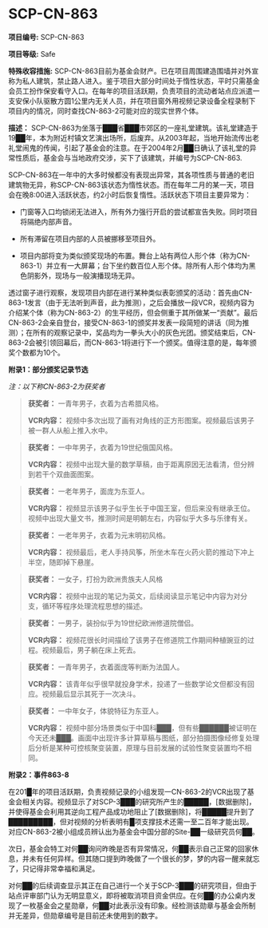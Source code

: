 # SCP-CN-863

**项目编号:**  SCP-CN-863

**项目等级:**  Safe

**特殊收容措施:**  SCP-CN-863目前为基金会财产。已在项目周围建造围墙并对外宣称为私人建筑，禁止路人进入。鉴于项目大部分时间处于惰性状态，平时只需基金会员工扮作保安看守入口。在每年的项目活跃期，负责项目的流动者站点应派遣一支安保小队驱散方圆1公里内无关人员，并在项目窗外用视频记录设备全程录制下项目内的情况，同时查找CN-863-2可能对应的现实世界个体。

**描述：** SCP-CN-863为坐落于███省███市郊区的一座礼堂建筑。该礼堂建造于19██年，本为附近村镇文艺演出场所，后废弃。从2003年起，当地开始流传出老礼堂闹鬼的传闻，引起了基金会的注意。在于2004年2月██日确认了该礼堂的异常性质后，基金会与当地政府交涉，买下了该建筑，并编号为SCP-CN-863.

SCP-CN-863在一年中的大多时候都没有表现出异常，其各项性质与普通的老旧建筑物无异，称SCP-CN-863该状态为惰性状态。而在每年二月的某一天，项目会在晚8:00进入活跃状态，约2小时后恢复惰性。活跃状态下项目主要异常为：

- 门窗等入口均锁闭无法进入，所有外力强行开启的尝试都宣告失败。同时项目将隔绝内部声音。

- 所有滞留在项目内部的人员被挪移至项目外。

- 项目内部将变为类似颁奖现场的布置。舞台上站有两位人形个体（称为CN-863-1）并立有一大屏幕；台下坐约数百位人形个体。除所有人形个体均为黑色阴影外，现场与一般演播现场无异。

透过窗子进行观察，发现项目内部在进行某种类似表彰颁奖的活动：首先由CN-863-1发言（由于无法听到声音，此为推测），之后会播放一段VCR，视频内容为介绍某个体（称为CN-863-2）的生平经历，但会侧重于其所做某一“贡献”。最后CN-863-2会亲自登台，接受CN-863-1的颁奖并发表一段简短的讲话（同为推测）；在所有的观察记录中，奖品均为一拳头大小的灰色光团。颁奖结束后，CN-863-2会被引领回幕后，而CN-863-1将进行下一个颁奖。值得注意的是，每年颁奖个数都为10个。

**附录1：部分颁奖记录节选** 

*注：以下称CN-863-2为获奖者* 


> **获奖者：** 一青年男子，衣着为古希腊风格。
> 
> **VCR内容：** 视频中多次出现了画有对角线的正方形图案。视频最后该男子被一群人从船上推入水中。
> 


> **获奖者：** 一中年男子，衣着为19世纪俄国风格。
> 
> **VCR内容：** 视频中出现大量的数学草稿，由于距离原因无法看清，但分辨到若干个双曲面图案。
> 


> **获奖者：** 一老年男子，面庞为东亚人。
> 
> **VCR内容：** 视频显示该男子似乎生长于中国王室，但后来没有继承王位。视频中出现大量文书，推测时间是明朝左右，内容似乎大多与乐律有关。
> 


> **获奖者：** 一老年男子，衣着为元末明初风格。
> 
> **VCR内容：** 视频最后，老人手持风筝，所坐木车在火药火箭的推动下冲上半空，随即掉下悬崖。
> 


> **获奖者：** 一女子，打扮为欧洲贵族夫人风格
> 
> **VCR内容：** 视频中出现的笔记为英文，后续阅读显示笔记中内容为对分支，循环等程序处理流程思想的描述。
> 


> **获奖者：** 一男子，装扮似乎为19世纪欧洲修道院僧侣。
> 
> **VCR内容：** 视频花很长时间描绘了该男子在修道院工作期间种植豌豆的过程。视频最后，男子躺在床上死去。
> 


> **获奖者：** 一青年男子，衣着面庞等判断为法国人。
> 
> **VCR内容：** 该青年似乎很早就投身学术，投递了一些数学论文但都没有回应。视频最后显示其死于一次决斗。
> 


> **获奖者：** 一中年女子，体貌特征为东亚人。
> 
> **VCR内容：** 视频中部分场景类似于中国科███，但有些██████被证明在今天还未███。画面中出现许多计算草稿与图纸，部分拍摄图像经修复处理后分析是某种可控核聚变装置，原理与目前发展的试验性聚变装置均不相同。
> 

**附录2：事件863-8** 

在201█年的项目活跃期，负责视频记录的小组发现一CN-863-2的VCR出现了基金会相关内容。视频显示了对SCP-3███的研究所产生的█████，[数据删除]，并使得基金会利用其逆向工程产品成功地阻止了[数据删除]，将█████提升到了█████████，但对视频的分析表明有█项支撑技术还需一至二百年才能出现。对应CN-863-2被小组成员辨认出为基金会中国分部的Site-██一级研究员何██。

次日，基金会特工对何██询问昨晚是否有异常情况，何██表示自己正常的回家休息，并未有任何异样。但其随口提到昨晚做了一个很长的梦，梦的内容一醒来就忘了，只记得非常幸福和满足。

对何██的后续调查显示其正在自己进行一个关于SCP-3███的研究项目，但由于站点评审部门认为无明显意义，即将被取消项目资金供应。在何██的办公桌内发现了一枚基金会之星勋章，何██对此表示没有印象。经检测该勋章与基金会所制并无差异，但勋章编号是目前还未使用到的数字。



